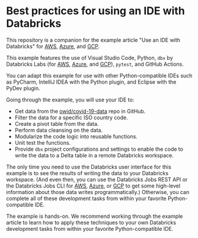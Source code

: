 # Best practices for using an IDE with Databricks

This repository is a companion for the example article "Use an IDE with Databricks" for [AWS](https://docs.databricks.com/dev-tools/ide-how-to.html), [Azure](https://docs.microsoft.com/azure/databricks/dev-tools/ide-how-to), and [GCP](https://docs.gcp.databricks.com/dev-tools/ide-how-to.html). 

This example features the use of Visual Studio Code, Python, `dbx` by Databricks Labs (for [AWS](https://docs.databricks.com/dev-tools/dbx.html), [Azure](https://docs.microsoft.com/azure/databricks/dev-tools/dbx), and [GCP](https://docs.gcp.databricks.com/dev-tools/dbx.html)), `pytest`, and GitHub Actions.

You can adapt this example for use with other Python-compatible IDEs such as PyCharm, IntelliJ IDEA with the Python plugin, and Eclipse with the PyDev plugin.

Going through the example, you will use your IDE to:

* Get data from the [owid/covid-19-data](https://github.com/owid/covid-19-data) repo in GitHub.
* Filter the data for a specific ISO country code.
* Create a pivot table from the data.
* Perform data cleansing on the data.
* Modularize the code logic into reusable functions.
* Unit test the functions.
* Provide `dbx` project configurations and settings to enable the code to write the data to a Delta table in a remote Databricks workspace.

The only time you need to use the Databricks user interface for this example is to see the results of writing the data to your Databricks workspace. (And even then, you can use the Databricks Jobs REST API or the Databricks Jobs CLI for [AWS](https://docs.databricks.com/data-engineering/jobs/jobs.html), [Azure](https://docs.microsoft.com/azure/databricks/data-engineering/jobs/jobs), or [GCP](https://docs.gcp.databricks.com/data-engineering/jobs/jobs.html) to get some high-level information about those data writes programmatically.) Otherwise, you can complete all of these development tasks from within your favorite Python-compatible IDE.

The example is hands-on. We recommend working through the example article to learn how to apply these techniques to your own Databricks development tasks from within your favorite Python-compatible IDE.

